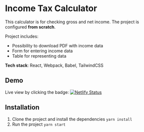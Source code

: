 # Income Tax Calculator

This calculator is for checking gross and net income.
The project is configured **from scratch**.

Project includes:

- Possibility to download PDF with income data
- Form for entering income data
- Table for representing data

**Tech stack**: React, Webpack, Babel, TailwindCSS

## Demo

Live view by clicking the badge: [![Netlify Status](https://api.netlify.com/api/v1/badges/29cfdd8f-9afc-46fb-82e3-46ff10aa33cc/deploy-status)](https://react-income-tax-calculator.netlify.app/)

## Installation

1. Clone the project and install the dependencies `yarn install`
2. Run the project `yarn start`
